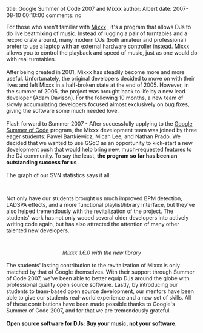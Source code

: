 title: Google Summer of Code 2007 and Mixxx
author: Albert
date: 2007-08-10 00:10:00
comments: no

For those who aren't familiar with <a href="http://mixxx.sf.net/">Mixxx</a>
, it's a program that allows DJs to do live beatmixing  of music.  Instead of lugging a pair of turntables and a record crate around, many modern DJs (both amateur and professional) prefer to use a laptop with an external hardware controller instead. Mixxx allows you to control the playback and speed of music, just as one would do with real turntables.<br />
<br />
After being created in 2001, Mixxx has steadily become more and more useful. Unfortunately, the original developers decided to move on with their lives and left Mixxx in a half-broken state at the end of 2005. However, in the summer of 2006, the project was brought back to life by a new lead developer (Adam Davison). For the following 10 months, a new team of slowly accumulating developers focused almost exclusively on bug fixes, giving the software some much needed love.<br />
<br />
Flash forward to Summer 2007 - After successfully applying to the <a href="http://code.google.com/soc">Google Summer of Code</a>
 program, the Mixxx development team was joined by three eager students: Pawel Bartkiewicz, Micah Lee, and Nathan Prado. We decided that we wanted to use GSoC as an opportunity to kick-start a new development push that would help bring new, much-requested features to the DJ community. To say the least, <span style="font-weight: bold;">the program so far has been an outstanding success for us</span>
.<br />
<br />
The graph of our SVN statistics says it all:<br />
<br />
<a onblur="try {parent.deselectBloggerImageGracefully();} catch(e) {}" href="{static}/images/news/mixxxsvnstats.png"><img style="margin: 0px auto 10px; display: block; text-align: center; cursor: pointer;" src="{static}/images/news/mixxxsvnstats.png" alt="" id="BLOGGER_PHOTO_ID_5096858015640243122" border="0" />
</a>
<br />
Not only have our students brought us much improved BPM detection, LADSPA effects, and a more functional playlist/library interface, but they've also helped tremendously with the revitalization of the project. The students' work has not only wooed several older developers into actively writing code again, but has also attracted the attention of many other talented new developers.<br />
<br />
<div style="text-align: center;"><a onblur="try {parent.deselectBloggerImageGracefully();} catch(e) {}" href="{static}/images/news/Screenshot-Mixxx-1.6.0beta1-1.png"><img style="margin: 0px auto 10px; display: block; text-align: center; cursor: pointer;" src="{static}/images/news/Screenshot-Mixxx-1.6.0beta1-1.png" alt="" id="BLOGGER_PHOTO_ID_5096861713607085010" border="0" />
</a>
<span style="font-style: italic;">Mixxx 1.6.0 with the new library<br />
</span>
</div>
<br />
The students' lasting contribution to the revitalization of Mixxx is only matched by that of Google themselves. With their support through Summer of Code 2007, we've been able to better equip DJs around the globe with professional quality open source software. Lastly, by introducing our students to team-based open source development, our mentors have been able to give our students real-world experience and a new set of skills. All of these contributions have been made possible thanks to Google's Summer of Code 2007, and for that we are tremendously grateful.<br />
<br />
<span style="font-weight: bold;">Open source software for DJs: Buy your music, not your software.</span>
